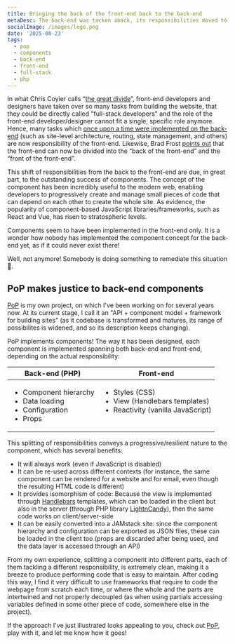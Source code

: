 ```yaml
---
title: Bringing the back of the front-end back to the back-end
metaDesc: The back-end was tacken aback, its responsibilities moved to the front-end. It's time to claim them back!
socialImage: /images/lego.png
date: '2025-08-23'
tags:
  - pop
  - components
  - back-end
  - front-end
  - full-stack
  - php
---
```


In what Chris Coyier calls “[the great divide](https://css-tricks.com/the-great-divide/)”, front-end developers and designers have taken over so many tasks from building the website, that they could be directly called "full-stack developers" and the role of the front-end developer/designer cannot fit a single, specific role anymore. Hence, many tasks which [once upon a time were implemented on the back-end](https://full-stack.netlify.com/) (such as site-level architecture, routing, state management, and others) are now responsibility of the front-end. Likewise, Brad Frost [points out](http://bradfrost.com/blog/post/frontend-design-react-and-a-bridge-over-the-great-divide/) that the front-end can now be divided into the “back of the front-end” and the “front of the front-end”. 

This shift of responsibilities from the back to the front-end are due, in great part, to the outstanding success of components. The concept of the component has been incredibly useful to the modern web, enabling developers to progressively create and manage small pieces of code that can depend on each other to create the whole site. As evidence, the popularity of component-based JavaScript libraries/frameworks, such as React and Vue, has risen to stratospheric levels. 

Components seem to have been implemented in the front-end only. It is a wonder how nobody has implemented the component concept for the back-end yet, as if it could never exist there! 

Well, not anymore! Somebody is doing something to remediate this situation 😬.

## PoP makes justice to back-end components

[PoP](https://github.com/leoloso/PoP) is my own project, on which I've been working on for several years now. At its current stage, I call it an "API + component model + framework for building sites" (as it codebase is transformed and matures, its range of possibilites is widened, and so its description keeps changing).

PoP implements components! The way it has been designed, each component is implemented spanning both back-end and front-end, depending on the actual responsibility:

<table>
<thead>
<tr><th>Back-end (PHP)</th><th>Front-end</th></tr>
</thead>
<tbody>
<tr valign="top"><td>
<ul>
<li>Component hierarchy</li>
<li>Data loading</li>
<li>Configuration</li>
<li>Props</li>
</ul>
</td><td>
<ul>
<li>Styles (CSS)</li>
<li>View (Handlebars templates)</li>
<li>Reactivity (vanilla JavaScript)</li>
</ul>
</td></tr>
</tbody>
</table>

This splitting of responsibilities conveys a progressive/resilient nature to the component, which has several benefits:

- It will always work (even if JavaScript is disabled)
- It can be re-used across different contexts (for instance, the same component can be rendered for a website and for email, even though the resulting HTML code is different)
- It provides isomorphism of code: Because the view is implemented through [Handlebars](https://handlebarsjs.com/) templates, which can be loaded in the client but also in the server (through PHP library [LightnCandy](https://github.com/zordius/lightncandy)), then the same code works on client/server-side
- It can be easily converted into a JAMstack site: since the component hierarchy and configuration can be exported as JSON files, these can be loaded in the client too (props are discarded after being used, and the data layer is accessed through an API)

From my own experience, splitting a component into different parts, each of them tackling a different responsibility, is extremely clean, making it a breeze to produce performing code that is easy to maintain. After coding this way, I find it very difficult to use frameworks that require to code the webpage from scratch each time, or where the whole and the parts are intertwined and not properly decoupled (as when using partials accessing variables defined in some other piece of code, somewhere else in the project). 

If the approach I've just illustrated looks appealing to you, check out [PoP](https://github.com/leoloso/PoP), play with it, and let me know how it goes!